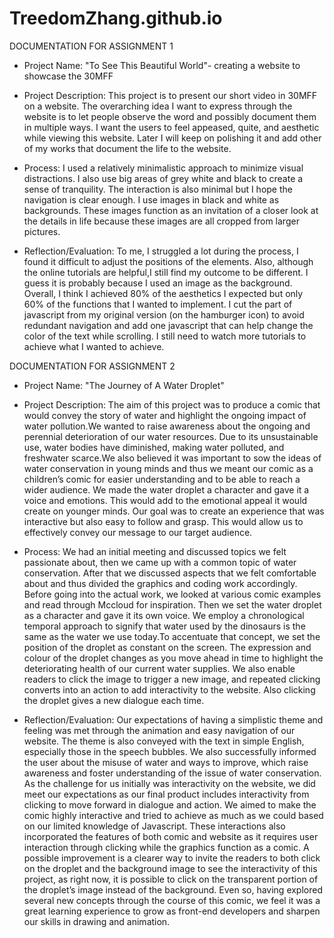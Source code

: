# TreedomZhang.github.io

DOCUMENTATION FOR ASSIGNMENT 1

- Project Name: "To See This Beautiful World"- creating a website to showcase the 30MFF


- Project Description: This project is to present our short video in 30MFF on a website. The overarching idea I want to express through the website is to let people observe the word and possibly document them in multiple ways. I want the users to feel appeased, quite, and aesthetic while viewing this website. Later I will keep on polishing it and add other of my works that document the life to the website.
                 

- Process: I used a relatively minimalistic approach to minimize visual distractions. I also use big areas of grey white and black to create a sense of tranquility. The interaction is also minimal but I hope the navigation is clear enough. I use images in black and white as backgrounds. These images function as an invitation of a closer look at the details in life because these images are all cropped from larger pictures.

- Reflection/Evaluation: To me, I struggled a lot during the process, I found it difficult to adjust the positions of the elements. Also, although the online tutorials are helpful,I still find my outcome to be different. I guess it is probably because I used an image as the background. Overall, I think I achieved 80% of the aesthetics I expected but only 60% of the functions that I wanted to implement. I cut the part of javascript from my original version (on the hamburger icon) to avoid redundant navigation and add one javascript that can help change the color of the text while scrolling. I still need to watch more tutorials to achieve what I wanted to achieve.


DOCUMENTATION FOR ASSIGNMENT 2

- Project Name: "The Journey of A Water Droplet"


- Project Description: The aim of this project was to produce a comic that would convey the story of water and highlight the ongoing impact of water pollution.We wanted to raise awareness about the ongoing and perennial deterioration of our water resources. Due to its unsustainable use, water bodies have diminished, making water polluted, and freshwater scarce.We also believed it was important to sow the ideas of water conservation in young minds and thus we meant our comic as a children’s comic for easier understanding and to be able to reach a wider audience. We made the water droplet a character and gave it a voice and emotions. This would add to the emotional appeal it would create on younger minds. Our goal was to create an experience that was interactive but also easy to follow and grasp. This would allow us to effectively convey our message to our target audience. 
 
 
 
- Process: We had an initial meeting and discussed topics we felt passionate about, then we came up with a common topic of water conservation. After that we discussed aspects that we felt comfortable about and thus divided the graphics and coding work accordingly. Before going into the actual work, we looked at various comic examples and read through Mccloud for inspiration. Then we set the water droplet as a character and gave it its own voice. We employ a chronological temporal approach to signify that water used by the dinosaurs is the same as the water we use today.To accentuate that concept, we set the position of the droplet as constant on the screen. The expression and colour of the droplet changes as you move ahead in time to highlight the deteriorating health of our current water supplies. We also enable readers to click the image to trigger a new image, and repeated clicking converts into an action to add interactivity to the website. Also clicking the droplet gives a new dialogue each time.
 
 
 
- Reflection/Evaluation: Our expectations of having a simplistic theme and feeling was met through the animation and easy navigation of our website. The theme is also conveyed with the text in simple English, especially those in the speech bubbles. We also successfully informed the user about the misuse of water and ways to improve, which raise awareness and foster understanding of the issue of water conservation. As the challenge for us initially was interactivity on the website, we did meet our expectations as our final product includes interactivity from clicking to move forward in dialogue and action. We aimed to make the comic highly interactive and tried to achieve as much as we could based on our limited knowledge of Javascript. These interactions also incorporated the features of both comic and website as it requires user interaction through clicking while the graphics function as a comic. A possible improvement is a clearer way to invite the readers to both click on the droplet and the background image to see the interactivity of this project, as right now, it is possible to click on the transparent portion of the droplet’s image instead of the background. Even so, having explored several new concepts through the course of this comic, we feel it was a great learning experience to grow as front-end developers and sharpen our skills in drawing and animation. 

